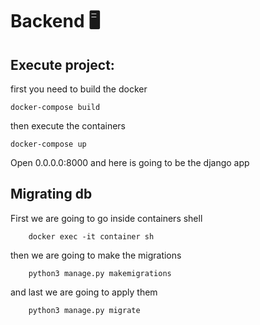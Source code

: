 # Backend 🖥️

## Execute project:

first you need to build the docker

```
docker-compose build
```

then execute the containers

```
docker-compose up
```

Open 0.0.0.0:8000 and here is going to be the django app

## Migrating db

First we are going to go inside containers shell

```
    docker exec -it container sh
```

then we are going to make the migrations

```
    python3 manage.py makemigrations
```

and last we are going to apply them

```
    python3 manage.py migrate
```
